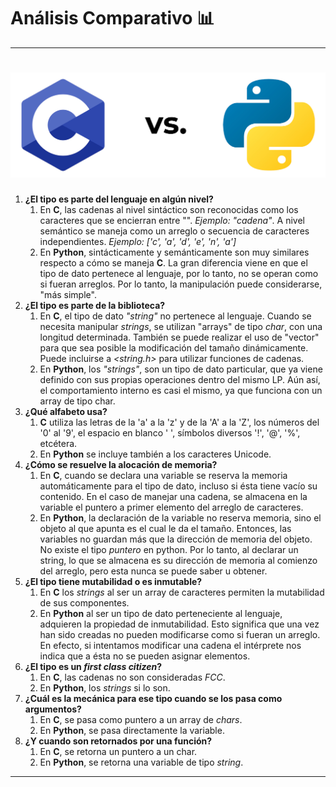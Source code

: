 # Análisis Comparativo 📊
------

![cvspy](/04-Strings/img/cvspy.jpg)
=======

1. **¿El tipo es parte del lenguaje en algún nivel?**
   1. En **C**, las cadenas al nivel sintáctico son reconocidas como los caracteres que se encierran entre "". *Ejemplo: "cadena"*. A nivel semántico se maneja como un arreglo o secuencia de caracteres independientes. *Ejemplo: ['c', 'a', 'd', 'e', 'n', 'a']*
   2. En **Python**, sintácticamente y semánticamente son muy similares respecto a cómo se maneja **C**. La gran diferencia viene en que el tipo de dato pertenece al lenguaje, por lo tanto, no se operan como si fueran arreglos. Por lo tanto, la manipulación puede considerarse, "más simple".
2. **¿El tipo es parte de la biblioteca?**
   1. En **C**, el tipo de dato *"string"* no pertenece al lenguaje. Cuando se necesita manipular *strings*, se utilizan "arrays" de tipo *char*, con una longitud determinada. También se puede realizar el uso de "vector" para que sea posible la modificación del tamaño dinámicamente. Puede incluirse a *<string.h>* para utilizar funciones de cadenas.
   2. En **Python**, los *"strings"*, son un tipo de dato particular, que ya viene definido con sus propias operaciones dentro del mismo LP. Aún así, el comportamiento interno es casi el mismo, ya que funciona con un array de tipo char.
3. **¿Qué alfabeto usa?**
   1. **C** utiliza las letras de la 'a' a la 'z' y de la 'A' a la 'Z', los números del '0' al '9', el espacio en blanco ' ', símbolos diversos '!', '@', '%', etcétera.
   2. En **Python** se incluye también a los caracteres Unicode.
4. **¿Cómo se resuelve la alocación de memoria?**
   1. En **C**, cuando se declara una variable se reserva la memoria automáticamente para el tipo de dato, incluso si ésta tiene vacío su contenido. En el caso de manejar una cadena, se almacena en la variable el puntero a primer elemento del arreglo de caracteres.
   2. En **Python**, la declaración de la variable no reserva memoria, sino el objeto al que apunta es el cual le da el tamaño. Entonces, las variables no guardan más que la dirección de memoria del objeto. No existe el tipo *puntero* en python. Por lo tanto, al declarar un string, lo que se almacena es su dirección de memoria al comienzo del arreglo, pero esta nunca se puede saber u obtener.
5. **¿El tipo tiene mutabilidad o es inmutable?**
   1. En **C** los *strings* al ser un array de caracteres permiten la mutabilidad de sus componentes.
   2. En **Python** al ser un tipo de dato perteneciente al lenguaje, adquieren la propiedad de inmutabilidad. Esto significa que una vez han sido creadas no pueden modificarse como si fueran un arreglo. En efecto, si intentamos modificar una cadena el intérprete nos indica que a ésta no se pueden asignar elementos.
6. **¿El tipo es un *first class citizen*?**
   1. En **C**, las cadenas no son consideradas *FCC*.
   2. En **Python**, los *strings* si lo son.
7. **¿Cuál es la mecánica para ese tipo cuando se los pasa como argumentos?**
   1. En **C**, se pasa como puntero a un array de *chars*.
   2. En **Python**, se pasa directamente la variable.
8. **¿Y cuando son retornados por una función?**
   1. En **C**, se retorna un puntero a un char.
   2. En **Python**, se retorna una variable de tipo *string*.

------

